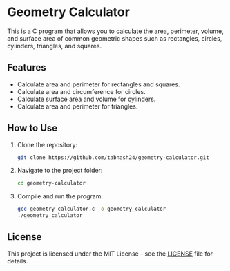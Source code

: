 # Geometry Calculator

This is a C program that allows you to calculate the area, perimeter, volume, and surface area of common geometric shapes such as rectangles, circles, cylinders, triangles, and squares.

## Features

- Calculate area and perimeter for rectangles and squares.
- Calculate area and circumference for circles.
- Calculate surface area and volume for cylinders.
- Calculate area and perimeter for triangles.

## How to Use

1. Clone the repository:
    ```bash
    git clone https://github.com/tabnash24/geometry-calculator.git
    ```

2. Navigate to the project folder:
    ```bash
    cd geometry-calculator
    ```

3. Compile and run the program:
    ```bash
    gcc geometry_calculator.c -o geometry_calculator
    ./geometry_calculator
    ```

## License

This project is licensed under the MIT License - see the [LICENSE](LICENSE) file for details.
